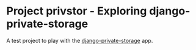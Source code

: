 # Project privstor - Exploring django-private-storage

A test project to play with the [django-private-storage](https://github.com/edoburu/django-private-storage) app.

